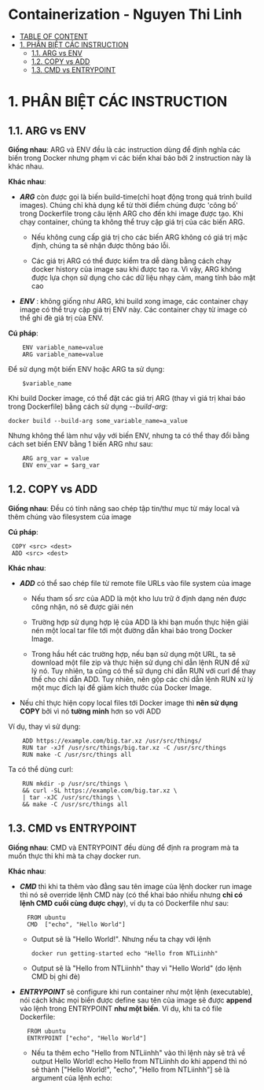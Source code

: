 # Containerization - Nguyen Thi Linh

- [TABLE OF CONTENT](#table-of-content)
- [1. PHÂN BIỆT CÁC INSTRUCTION](#1-phân-biệt-các-instruction)
  - [1.1. ARG vs ENV](#11-arg-vs-env)
  - [1.2. COPY vs ADD](#12-copy-vs-add)
  - [1.3. CMD vs ENTRYPOINT](#13-cmd-vs-entrypoint)


# 1. PHÂN BIỆT CÁC INSTRUCTION

## 1.1. ARG vs ENV

**Giống nhau**: ARG và ENV đều là các instruction dùng để định nghĩa các biến trong Docker nhưng phạm vi các biến khai bảo bởi 2 instruction này là khác nhau.

**Khác nhau**:

- ***ARG*** còn được gọi là biến build-time(chỉ hoạt động trong quá trình build images). Chúng chỉ khả dụng kể từ thời điểm chúng được 'công bố' trong Dockerfile trong câu lệnh ARG cho đến khi image được tạo. Khi chạy container, chúng ta không thể truy cập giá trị của các biến ARG. 

  + Nếu không cung cấp giá trị cho các biến ARG không có giá trị mặc định, chúng ta sẽ nhận được thông báo lỗi.

  + Các giá trị ARG có thể được kiểm tra dễ dàng bằng cách chạy docker history của image sau khi được tạo ra. Vì vậy, ARG không được lựa chọn sử dụng cho các dữ liệu nhạy cảm, mang tính bảo mật cao

- ***ENV*** : không giống như ARG, khi build xong image, các container chạy image có thể truy cập giá trị ENV này. Các container chạy từ image có thể ghi đè giá trị của ENV.

**Cú pháp**:

        ENV variable_name=value
        ARG variable_name=value

Để sử dụng một biến ENV hoặc ARG ta sử dụng:

        $variable_name

Khi build Docker image, có thể đặt các giá trị ARG (thay vì giá trị khai báo trong Dockerfile) bằng cách sử dụng *--build-arg*:

	docker build --build-arg some_variable_name=a_value
        
Nhưng không thể làm như vậy với biến ENV, nhưng ta có thể thay đổi bằng cách set biến ENV bằng 1 biến ARG như sau:

        ARG arg_var = value
        ENV env_var = $arg_var



## 1.2. COPY vs ADD

**Giống nhau**: Đều có tính năng sao chép tập tin/thư mục từ máy local và thêm chúng vào filesystem của image

**Cú pháp**:

	 COPY <src> <dest>
	 ADD <src> <dest>

**Khác nhau**:

- ***ADD*** có thể sao chép file từ remote file URLs vào file system của image
 
  + Nếu tham số *src* của ADD là một kho lưu trữ ở định dạng nén được công nhận, nó sẽ được giải nén
  
  + Trường hợp sử dụng hợp lệ của ADD là khi bạn muốn thực hiện giải nén một local tar file tới một đường dẫn khai báo trong Docker Image.
  
  + Trong hầu hết các trường hợp, nếu bạn sử dụng một URL, ta sẽ download một file zip và thực hiện sử dụng chỉ dẫn lệnh RUN để xử lý nó. Tuy nhiên, ta cũng có thể sử dụng chỉ dẫn RUN với curl để thay thế cho chỉ dẫn ADD. Tuy nhiên, nên gộp các chỉ dẫn lệnh RUN xử lý một mục đích lại để giảm kích thước của Docker Image.
  
- Nếu chỉ thực hiện copy local files tới Docker image thì **nên sử dụng COPY** bởi vì nó **tường minh** hơn so với ADD

Ví dụ, thay vì sử dụng:

	    ADD https://example.com/big.tar.xz /usr/src/things/
	    RUN tar -xJf /usr/src/things/big.tar.xz -C /usr/src/things
	    RUN make -C /usr/src/things all

Ta có thể dùng curl:

	    RUN mkdir -p /usr/src/things \
		&& curl -SL https://example.com/big.tar.xz \
		| tar -xJC /usr/src/things \
		&& make -C /usr/src/things all

## 1.3. CMD vs ENTRYPOINT

**Giống nhau**: CMD và ENTRYPOINT đều dùng để định ra program mà ta muốn thực thi khi mà ta chạy docker run.

**Khác nhau**: 

- ***CMD*** thì khi ta thêm vào đằng sau tên image của lệnh docker run image thì nó sẽ override lệnh CMD này (có thể khai báo nhiều nhưng **chỉ có lệnh CMD cuối cùng được chạy**), ví dụ ta có Dockerfile như sau:

        FROM ubuntu
        CMD  ["echo", "Hello World"]

  + Output sẽ là "Hello World!". Nhưng nếu ta chạy với lệnh 

        docker run getting-started echo "Hello from NTLiinhh" 
        
  + Output sẽ là "Hello from NTLiinhh" thay vì "Hello World" (do lệnh CMD bị ghi đè)


- ***ENTRYPOINT*** sẽ configure khi run container như một lệnh (executable), nói cách khác mọi biến được define sau tên của image sẽ được **append** vào lệnh trong ENTRYPOINT **như một biến**. Ví dụ, khi ta có file Dockerfile:

        FROM ubuntu
        ENTRYPOINT ["echo", "Hello World"]

    + Nếu ta thêm echo "Hello from NTLiinhh" vào thì lệnh này sẽ trả về output Hello World! echo Hello from NTLiinhh do khi append thì nó sẽ thành ["Hello World!", "echo", "Hello from NTLiinhh"] sẽ là argument của lệnh echo:



